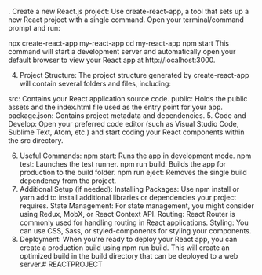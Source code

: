 . Create a new React.js project:
Use create-react-app, a tool that sets up a new React project with a single command. Open your terminal/command prompt and run:

npx create-react-app my-react-app
cd my-react-app
npm start
This command will start a development server and automatically open your default browser to view your React app at http://localhost:3000.

4. Project Structure:
The project structure generated by create-react-app will contain several folders and files, including:

src: Contains your React application source code.
public: Holds the public assets and the index.html file used as the entry point for your app.
package.json: Contains project metadata and dependencies.
5. Code and Develop:
Open your preferred code editor (such as Visual Studio Code, Sublime Text, Atom, etc.) and start coding your React components within the src directory.

6. Useful Commands:
npm start: Runs the app in development mode.
npm test: Launches the test runner.
npm run build: Builds the app for production to the build folder.
npm run eject: Removes the single build dependency from the project.
7. Additional Setup (if needed):
Installing Packages: Use npm install or yarn add to install additional libraries or dependencies your project requires.
State Management: For state management, you might consider using Redux, MobX, or React Context API.
Routing: React Router is commonly used for handling routing in React applications.
Styling: You can use CSS, Sass, or styled-components for styling your components.
8. Deployment:
When you're ready to deploy your React app, you can create a production build using npm run build. This will create an optimized build in the build directory that can be deployed to a web server.#   R E A C T P R O J E C T  
 